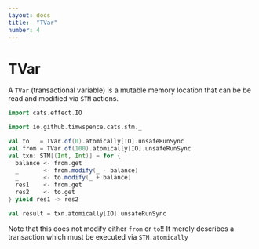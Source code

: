 ```yaml
---
layout: docs
title:  "TVar"
number: 4
---
```


# TVar

A `TVar` (transactional variable) is a mutable memory location that can be be
read and modified via `STM` actions.

```scala mdoc
import cats.effect.IO

import io.github.timwspence.cats.stm._

val to   = TVar.of(0).atomically[IO].unsafeRunSync
val from = TVar.of(100).atomically[IO].unsafeRunSync
val txn: STM[(Int, Int)] = for {
  balance <- from.get
  _       <- from.modify(_ - balance)
  _       <- to.modify(_ + balance)
  res1    <- from.get
  res2    <- to.get
} yield res1 -> res2

val result = txn.atomically[IO].unsafeRunSync
```

Note that this does not modify either `from` or `to`!! It merely describes a
transaction which must be executed via `STM.atomically`
